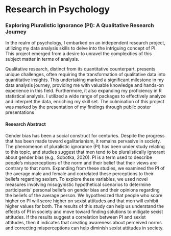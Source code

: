 # Research in Psychology
### Exploring Pluralistic Ignorance (PI): A Qualitative Research Journey 

In the realm of psychology, I embarked on an independent research project, utilizing my data analysis skills to delve into the intriguing concept of PI. This project emerged from a desire to unravel the complexities of this subject matter in terms of analysis. 

Qualitative research, distinct from its quantitative counterpart, presents unique challenges, often requiring the transformation of qualitative data into quantitative insights. This undertaking marked a significant milestone in my data analysis journey, providing me with valuable knowledge and hands-on experience in this field. Furthermore, it also expanding my proficiency in R statistical analysis. I utilized a wide range of packages to effectively analyze and interpret the data, enriching my skill set. The culmination of this project was marked by the presentation of my findings through public poster presentations


#### Research Abstract
Gender bias has been a social construct for centuries. Despite the progress that has been made toward egalitarianism, it remains pervasive in society. The phenomenon of pluralistic ignorance (PI) has been under study relating to this topic, and studies suggest that men tend to be pluralistically ignorant about gender bias (e.g., Sobotka, 2020). PI is a term used to describe people’s misperceptions of the norm and their belief that their views are contrary to that norm. Expanding from these studies, we examined the PI of the average male and female and correlated these perceptions to their beliefs regarding sexism. To explore these variables, we used novel measures involving misogynistic hypothetical scenarios to determine participants’ personal beliefs on gender bias and their opinions regarding the beliefs of the average person. We hypothesized that people who score higher on PI will score higher on sexist attitudes and that men will exhibit higher values for both. The results of this study can help us understand the effects of PI in society and move toward finding solutions to mitigate sexist attitudes. If the results suggest a correlation between PI and sexist attitudes, then it indicates that creating awareness about perceived norms and correcting misperceptions can help diminish sexist attitudes in society.
